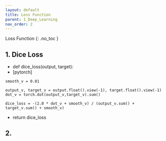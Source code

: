```yaml
---
layout: default
title: Loss Function
parent: 1_Deep_Learning
nav_order: 2
---
```


 Loss Function
{: .no_toc }

## 1. Dice Loss 

* def dice_loss(output, target):
* [pytorch] 

```
smooth_v = 0.01

output_v, target_v = output.float().view(-1), target.float().view(-1)
dot_v = torch.dot(output_v,target_v).sum()

dice_loss = -(2.0 * dot_v + smooth_v) / (output_v.sum() + target_v.sum() + smooth_v)
```

* return dice_loss


## 2. 
